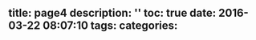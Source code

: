 title: page4
description: ''
toc: true
date: 2016-03-22 08:07:10
tags:
categories:
---

<!-- more -->
